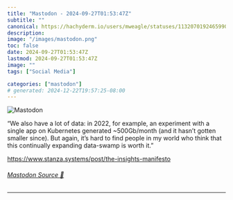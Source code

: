 ```yaml
---
title: "Mastodon - 2024-09-27T01:53:47Z"
subtitle: ""
canonical: https://hachyderm.io/users/mweagle/statuses/113207019246599030
description:
image: "/images/mastodon.png"
toc: false
date: 2024-09-27T01:53:47Z
lastmod: 2024-09-27T01:53:47Z
image: ""
tags: ["Social Media"]

categories: ["mastodon"]
# generated: 2024-12-22T19:57:25-08:00
---
```

![Mastodon](/images/mastodon.png)

<p>“We also have a lot of data: in 2022, for example, an experiment with a single app on Kubernetes generated ~500Gb/month (and it hasn’t gotten smaller since). But again, it’s hard to find people in my world who think that this continually expanding data-swamp is worth it.”</p><p><a href="https://www.stanza.systems/post/the-insights-manifesto" target="_blank" rel="nofollow noopener noreferrer" translate="no"><span class="invisible">https://www.</span><span class="ellipsis">stanza.systems/post/the-insigh</span><span class="invisible">ts-manifesto</span></a></p>


###### [Mastodon Source 🐘](https://hachyderm.io/@mweagle/113207019246599030)

___
